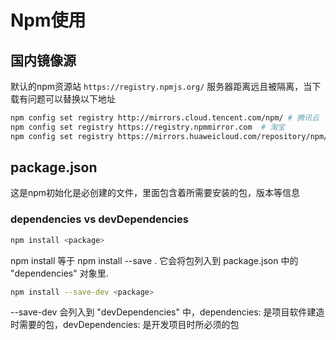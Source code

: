 # Npm使用

## 国内镜像源

默认的npm资源站 `https://registry.npmjs.org/` 服务器距离远且被隔离，当下载有问题可以替换以下地址
```bash
npm config set registry http://mirrors.cloud.tencent.com/npm/ # 腾讯云
npm config set registry https://registry.npmmirror.com  # 淘宝
npm config set registry https://mirrors.huaweicloud.com/repository/npm/ # 华为云
```
## package.json

这是npm初始化是必创建的文件，里面包含着所需要安装的包，版本等信息

### dependencies vs devDependencies

```bash
npm install <package>
```
npm install <package> 等于 npm install --save <package>. 它会将包列入到 package.json 中的 "dependencies" 对象里.

```bash
npm install --save-dev <package>
```
--save-dev 会列入到 "devDependencies"  中，dependencies: 是项目软件建造时需要的包，devDependencies: 是开发项目时所必须的包
